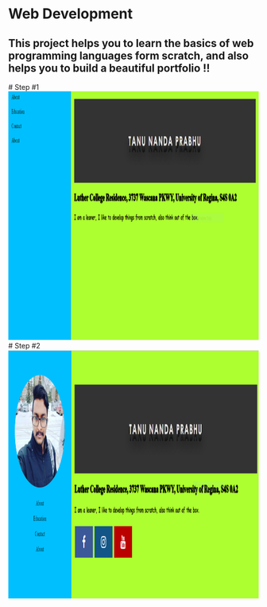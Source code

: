 # Web Development
<h2>This project helps you to learn the basics of web programming languages form scratch, and also helps you to build a beautiful portfolio !!</h2>
# Step #1
<img src="Img/Update1.PNG"  width="900" height="500">
# Step #2
<img src="Img/Update2.PNG"  width="900" height="500">

